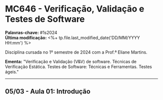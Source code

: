 # MC646 - Verificação, Validação e Testes de Software

**Palavras-chave:** #1s2024  
**Última modificação:** <%+ tp.file.last_modified_date('DD/MM/YYYY HH:mm') %>  

Disciplina cursada no 1º semestre de 2024 com a Prof.ª Eliane Martins.

**Ementa:** "Verificação e Validação (V&V) de software. Técnicas de Verificação Estática. Testes de Software: Técnicas e Ferramentas. Testes ágeis."

---

## 05/03 - Aula 01: Introdução
